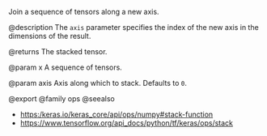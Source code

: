 Join a sequence of tensors along a new axis.

@description
The `axis` parameter specifies the index of the new axis in the
dimensions of the result.

@returns
    The stacked tensor.

@param x
A sequence of tensors.

@param axis
Axis along which to stack. Defaults to `0`.

@export
@family ops
@seealso
+ <https:/keras.io/keras_core/api/ops/numpy#stack-function>
+ <https://www.tensorflow.org/api_docs/python/tf/keras/ops/stack>
